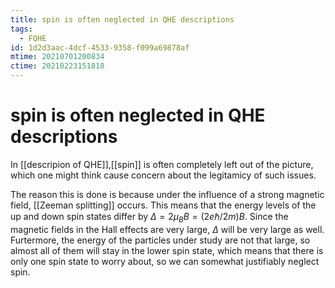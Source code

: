 ```yaml
---
title: spin is often neglected in QHE descriptions
tags:
  - FQHE
id: 1d2d3aac-4dcf-4533-9358-f099a69878af
mtime: 20210701200834
ctime: 20210223151818
---
```


# spin is often neglected in QHE descriptions

In [[descripion of QHE]],[[spin]] is often completely left out of the picture, which one might think cause concern about the legitamicy of such issues.

The reason this is done is because under the influence of a strong magnetic field, [[Zeeman splitting]] occurs.
This means that the energy levels of the up and down spin states differ by $\Delta=2\mu_BB= (2e\hbar/2m)B$.
Since the magnetic fields in the Hall effects are very large, $\Delta$ will be very large as well. Furtermore, the energy of the particles under study are not that large, so almost all of them will stay in the lower spin state, which means that there is only one spin state to worry about, so we can somewhat justifiably neglect spin.

